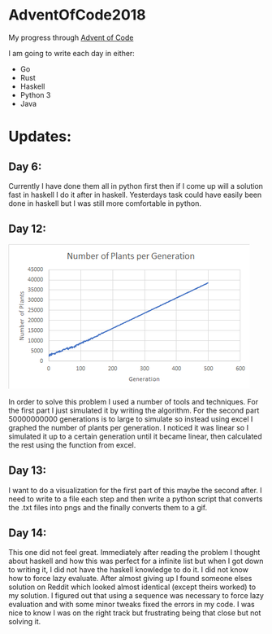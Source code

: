 # AdventOfCode2018
My progress through [Advent of Code](https://adventofcode.com/)

I am going to write each day in either:

- Go
- Rust
- Haskell
- Python 3
- Java

# Updates:

## Day 6:
Currently I have done them all in python first then if I come up will a 
solution fast in haskell I do it after in haskell. Yesterdays task could 
have easily been done in haskell but I was still more comfortable in python.

## Day 12:
![Visualization](https://github.com/McRaeAlex/AdventOfCode2018/blob/master/Visualizations/Day12.png)

In order to solve this problem I used a number of tools and techniques. For the
first part I just simulated it by writing the algorithm. For the second part
50000000000 generations is to large to simulate so instead using excel I graphed
the number of plants per generation. I noticed it was linear so I simulated it
up to a certain generation  until it became linear, then calculated the rest
using the function from excel.

## Day 13:
I want to do a visualization for the first part of this maybe the second after.
I need to write to a file each step and then write a python script that converts
the .txt files into pngs and the finally converts them to a gif.

## Day 14:
This one did not feel great. Immediately after reading the problem I thought 
about haskell and how this was perfect for a infinite list but when I got down
to writing it, I did not have the haskell knowledge to do it. I did not know 
how to force lazy evaluate. After almost giving up I found someone elses solution
on Reddit which looked almost identical (except theirs worked) to my solution.
I figured out that using a sequence was necessary to force lazy evaluation and with
some minor tweaks fixed the errors in my code. I was nice to know I was on the 
right track but frustrating being that close but not solving it.

